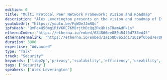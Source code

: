 ```yaml
---
edition: 0
title: "Multi Protocol Peer Network Framework: Vision and Roadmap"
description: "Alex Leverington presents on the vision and roadmap of Ethereum's multi protocol peer network framework."
youtubeUrl: "https://youtu.be/FqWOeJJmNQc"
ipfsHash: "QmPe4H56mgiRfVKRE7KMBrjthDcQq2RxQkisTDamAdPk1s"
ethernaIndex: "https://etherna.io/embed/634866ee080a54f6d733ed45"
ethernaPermalink: "https://etherna.io/embed/3a158b8e53d171619f6b6d7e7060dfd830a9153b20e509bf7936dbb9bdc8f56f"
duration: 3088
expertise: "Advanced"
type: "Talk"
track: "Security"
keywords: ['libp2p','privacy','scalability','efficiency','useability','packets','tcp','ipv6','tps','security','whisper','swarm','encryption']
tags: ['Security']
speakers: ['Alex Leverington']
---
```

